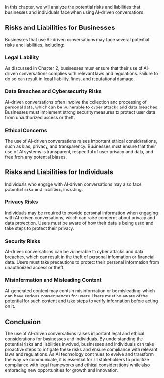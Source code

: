 
In this chapter, we will analyze the potential risks and liabilities that businesses and individuals face when using AI-driven conversations.

Risks and Liabilities for Businesses
------------------------------------

Businesses that use AI-driven conversations may face several potential risks and liabilities, including:

### Legal Liability

As discussed in Chapter 2, businesses must ensure that their use of AI-driven conversations complies with relevant laws and regulations. Failure to do so can result in legal liability, fines, and reputational damage.

### Data Breaches and Cybersecurity Risks

AI-driven conversations often involve the collection and processing of personal data, which can be vulnerable to cyber attacks and data breaches. Businesses must implement strong security measures to protect user data from unauthorized access or theft.

### Ethical Concerns

The use of AI-driven conversations raises important ethical considerations, such as bias, privacy, and transparency. Businesses must ensure that their use of AI systems is transparent, respectful of user privacy and data, and free from any potential biases.

Risks and Liabilities for Individuals
-------------------------------------

Individuals who engage with AI-driven conversations may also face potential risks and liabilities, including:

### Privacy Risks

Individuals may be required to provide personal information when engaging with AI-driven conversations, which can raise concerns about privacy and data protection. Users must be aware of how their data is being used and take steps to protect their privacy.

### Security Risks

AI-driven conversations can be vulnerable to cyber attacks and data breaches, which can result in the theft of personal information or financial data. Users must take precautions to protect their personal information from unauthorized access or theft.

### Misinformation and Misleading Content

AI-generated content may contain misinformation or be misleading, which can have serious consequences for users. Users must be aware of the potential for such content and take steps to verify information before acting on it.

Conclusion
----------

The use of AI-driven conversations raises important legal and ethical considerations for businesses and individuals. By understanding the potential risks and liabilities involved, businesses and individuals can take proactive steps to mitigate these risks and ensure compliance with relevant laws and regulations. As AI technology continues to evolve and transform the way we communicate, it is essential for all stakeholders to prioritize compliance with legal frameworks and ethical considerations while also embracing new opportunities for growth and innovation.
